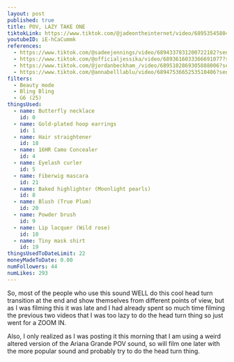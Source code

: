 ```yaml
---
layout: post
published: true
title: POV, LAZY TAKE ONE
tiktokLink: https://www.tiktok.com/@jadeontheinternet/video/6895354580436094213?sender_device=pc&sender_web_id=6891999718790268421&is_from_webapp=1
youtubeID: iE-hCaCummk
references:
  - https://www.tiktok.com/@sadeejennings/video/6894337831200722182?sender_device=pc&sender_web_id=6891999718790268421&is_from_webapp=1
  - https://www.tiktok.com/@officialjessika/video/6893616033366691077?sender_device=pc&sender_web_id=6891999718790268421&is_from_webapp=1
  - https://www.tiktok.com/@jordanbeckham_/video/6895102869305888006?sender_device=pc&sender_web_id=6891999718790268421&is_from_webapp=1
  - https://www.tiktok.com/@annabelllablu/video/6894753665253510406?sender_device=pc&sender_web_id=6891999718790268421&is_from_webapp=1
filters:
  - Beauty mode
  - Bling Bling
  - G6 (25)
thingsUsed:
  - name: Butterfly necklace
    id: 0
  - name: Gold-plated hoop earrings
    id: 1
  - name: Hair straightener
    id: 18
  - name: 16HR Camo Concealer
    id: 4
  - name: Eyelash curler
    id: 5
  - name: Fiberwig mascara
    id: 21
  - name: Baked highlighter (Moonlight pearls)
    id: 8
  - name: Blush (True Plum)
    id: 20
  - name: Powder brush
    id: 9
  - name: Lip lacquer (Wild rose)
    id: 10
  - name: Tiny mask shirt
    id: 19
thingsUsedToDateLimit: 22
moneyMadeToDate: 0.00
numFollowers: 44
numLikes: 293
---
```


So, most of the people who use this sound WELL do this cool head turn transition at the end and show themselves from different points of view, but as I was filming this it was late and I had already spent so much time filming the previous two videos that I was too lazy to do the head turn thing so just went for a ZOOM IN.

Also, I only realized as I was posting it this morning that I am using a weird altered version of the Ariana Grande POV sound, so will film one later with the more popular sound and probably try to do the head turn thing.
